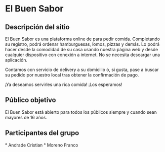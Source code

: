 # El Buen Sabor

## Descripción del sitio
  El Buen Sabor es una plataforma online de para pedir comida. Completando su registro, podrá ordenar hamburguesas, lomos,
pizzas y demás. Lo podrá hacer desde la comodidad de su casa usando nuestra página web y desde cualquier dispositivo con
conexión a internet. No se necesita descargar una aplicación.

  Contamos con servicio de delivery a su domicilio ó, si gusta, pase a buscar su pedido por nuestro local tras obtener la 
confirmación de pago.

  ¡Ya deseamos servirles una rica comida! ¡Los esperamos!


## Público objetivo
  El Buen Sabor está abierto para todos los públicos siempre y cuando sean mayores de 16 años.
  
  
  ## Participantes del grupo
  ° Andrade Cristian
  ° Moreno Franco
  

